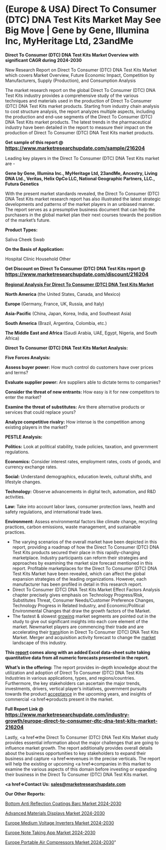 # (Europe & USA) Direct To Consumer (DTC) DNA Test Kits Market May See Big Move | Gene by Gene, Illumina Inc, MyHeritage Ltd, 23andMe

<strong>Direct To Consumer (DTC) DNA Test Kits Market Overview with significant CAGR during 2024-2030</strong>

New Research Report on Direct To Consumer (DTC) DNA Test Kits Market which covers Market Overview, Future Economic Impact, Competition by Manufacturers, Supply (Production), and Consumption Analysis

The market research report on the global Direct To Consumer (DTC) DNA Test Kits industry provides a comprehensive study of the various techniques and materials used in the production of Direct To Consumer (DTC) DNA Test Kits market products. Starting from industry chain analysis to cost structure analysis, the report analyzes multiple aspects, including the production and end-use segments of the Direct To Consumer (DTC) DNA Test Kits market products. The latest trends in the pharmaceutical industry have been detailed in the report to measure their impact on the production of Direct To Consumer (DTC) DNA Test Kits market products.

<strong>Get sample of this report @ <a href=https://www.marketresearchupdate.com/sample/216204><font size=3 color=#0000ff>https://www.marketresearchupdate.com/sample/216204</font></a></strong>

Leading key players in the Direct To Consumer (DTC) DNA Test Kits market are -

<strong>Gene by Gene, Illumina Inc., MyHeritage Ltd, 23andMe, Ancestry, Living DNA Ltd., Veritas, Helix OpCo LLC, National Geographic Partners, LLC., Futura Genetics</strong>

With the present market standards revealed, the Direct To Consumer (DTC) DNA Test Kits market research report has also illustrated the latest strategic developments and patterns of the market players in an unbiased manner. The report serves as a presumptive business document that can help the purchasers in the global market plan their next courses towards the position of the market’s future.

<strong>Product Types:</strong>

Saliva
Cheek Swab

<strong>On the Basis of Application:</strong>

Hospital
Clinic
Household
Other

<strong>Get Discount on Direct To Consumer (DTC) DNA Test Kits report @ <a href=https://www.marketresearchupdate.com/discount/216204><font size=3 color=#0000ff>https://www.marketresearchupdate.com/discount/216204</font></a></strong>

<strong><u><b>Regional Analysis For Direct To Consumer (DTC) DNA Test Kits Market</b></u></strong>

<strong><b>North America</b></strong> (the United States, Canada, and Mexico)

<strong><b>Europe </b></strong>(Germany, France, UK, Russia, and Italy)

<strong><b>Asia-Pacific</b></strong> (China, Japan, Korea, India, and Southeast Asia)

<strong><b>South America</b></strong> (Brazil, Argentina, Colombia, etc.)

<strong><b>The Middle East and Africa</b></strong> (Saudi Arabia, UAE, Egypt, Nigeria, and South Africa)

<strong>Direct To Consumer (DTC) DNA Test Kits Market Analysis:</strong>

<strong>Five Forces Analysis:</strong>

<strong>Assess buyer power:</strong> How much control do customers have over prices and terms?

<strong>Evaluate supplier power:</strong> Are suppliers able to dictate terms to companies?

<strong>Consider the threat of new entrants:</strong> How easy is it for new competitors to enter the market?

<strong>Examine the threat of substitutes:</strong> Are there alternative products or services that could replace yours?

<strong>Analyze competitive rivalry:</strong> How intense is the competition among existing players in the market?

<strong>PESTLE Analysis:</strong>

<strong>Politics:</strong> Look at political stability, trade policies, taxation, and government regulations.

<strong>Economics:</strong> Consider interest rates, employment rates, costs of goods, and currency exchange rates.

<strong>Social:</strong> Understand demographics, education levels, cultural shifts, and lifestyle changes.

<strong>Technology:</strong> Observe advancements in digital tech, automation, and R&D activities.

<strong>Law:</strong> Take into account labor laws, consumer protection laws, health and safety regulations, and international trade laws.

<strong>Environment:</strong> Assess environmental factors like climate change, recycling practices, carbon emissions, waste management, and sustainable practices.

<ul>
  <li>The varying scenarios of the overall market have been depicted in this report, providing a roadmap of how the Direct To Consumer (DTC) DNA Test Kits products secured their place in this rapidly-changing marketplace. Industry participants can reform their strategies and approaches by examining the market size forecast mentioned in this report. Profitable marketplaces for the Direct To Consumer (DTC) DNA Test Kits Market have been revealed, which can affect the global expansion strategies of the leading organizations. However, each manufacturer has been profiled in detail in this research report.</li>
  <li>Direct To Consumer (DTC) DNA Test Kits Market Effect Factors Analysis chapter precisely gives emphasis on Technology Progress/Risk, Substitutes Threat, Consumer Needs/Customer Preference Changes, Technology Progress in Related Industry, and Economic/Political Environmental Changes that draw the growth factors of the Market.</li>
  <li>The fastest &amp; slowest <a href=ASDF991299>growing</a> market segments are pointed out in the study to give out significant insights into each core element of the market. Newmarket players are commencing their trade and are accelerating their <a href=>trans</a>ition in Direct To Consumer (DTC) DNA Test Kits Market. Merger and acquisition activity forecast to change the <a href=>market</a> landscape of this industry.</li>
</ul>
<strong>This <a href=>report</a> comes along with an added Excel data-sheet suite taking quantitative data from all numeric forecasts presented in the report.</strong>

<strong>What’s in the offering:</strong> The report provides in-depth knowledge about the utilization and adoption of Direct To Consumer (DTC) DNA Test Kits Industries in various applications, types, and regions/countries. Furthermore, the key stakeholders can ascertain the major trends, investments, drivers, vertical player’s initiatives, government pursuits towards the product <a href=ASDF881288>acceptance</a> in the upcoming years, and insights of commercial <a href=>products</a> present in the market.

<strong>Full Report Link @ <a href=https://www.marketresearchupdate.com/industry-growth/europe-direct-to-consumer-dtc-dna-test-kits-market-216204><font size=3 color=#0000ff>https://www.marketresearchupdate.com/industry-growth/europe-direct-to-consumer-dtc-dna-test-kits-market-216204</font></a></strong>

Lastly, <a href=>the</a> Direct To Consumer (DTC) DNA Test Kits Market study provides essential information about the major challenges that are going to influence market growth. The report additionally provides overall details about the business opportunities to key stakeholders to expand their business and capture <a href=>revenues</a> in the precise verticals. The report will help the existing or upcoming <a href=>companies</a> in this market to examine the various aspects of this domain before investing or expanding their business in the Direct To Consumer (DTC) DNA Test Kits market.

<strong><a href=><strong>Contact Us:</strong></a></strong>
<strong>sales@marketresearchupdate.com</strong>

<strong>Our Other Reports:</strong>

<a href=https://www.linkedin.com/pulse/bottom-anti-reflection-coatings-barc-market-size-1f>Bottom Anti Reflection Coatings Barc Market 2024-2030</a>

<a href=https://www.linkedin.com/pulse/advanced-materials-displays-market-outlooks>Advanced Materials Displays Market 2024-2030</a>

<a href=https://www.linkedin.com/pulse/europe-medium-voltage-inverters-market-2023>Europe Medium Voltage Inverters Market 2024-2030</a>

<a href=https://www.linkedin.com/pulse/europe-note-taking-app-market-2023-global-industry-gjruf/>Europe Note Taking App Market 2024-2030</a>

<a href=https://www.linkedin.com/pulse/europe-portable-air-compressors-market-research-wxkqf/>Europe Portable Air Compressors Market 2024-2030</a>"
